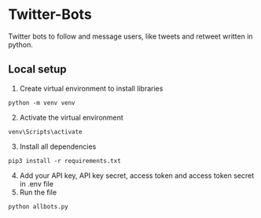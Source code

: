 # Twitter-Bots
Twitter bots to follow and message users, like tweets and retweet written in python.

## Local setup
1. Create virtual environment to install libraries
```
python -m venv venv
```
2. Activate the virtual environment
```
venv\Scripts\activate
```
3. Install all dependencies
```
pip3 install -r requirements.txt
```
4. Add your API key, API key secret, access token and access token secret in .env file
5. Run the file
```
python allbots.py
```

